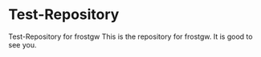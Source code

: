 # Test-Repository
Test-Repository for frostgw
This is the repository for frostgw.
It is good to see you.
